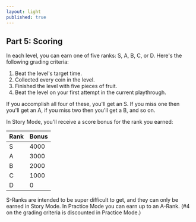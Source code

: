 ```yaml
---
layout: light
published: true
---
```


## Part 5: Scoring

In each level, you can earn one of five ranks: S, A, B, C, or D. Here's the following grading criteria:

1. Beat the level's target time.
2. Collected every coin in the level.
3. Finished the level with five pieces of fruit.
4. Beat the level on your first attempt in the current playthrough.

If you accomplish all four of these, you'll get an S. If you miss one then you'll get an A, if you miss two then you'll get a B, and so on.

In Story Mode, you'll receive a score bonus for the rank you earned:

| Rank   | Bonus |
|--------|-------|
| S      | 4000  |
| A      | 3000  |
| B      | 2000  |
| C      | 1000  |
| D      | 0     |

S-Ranks are intended to be super difficult to get, and they can only be earned in Story Mode. In Practice Mode you can earn up to an A-Rank. (#4 on the grading criteria is discounted in Practice Mode.)
